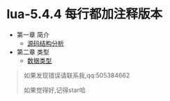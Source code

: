 
# lua-5.4.4 每行都加注释版本
- 第一章 简介
  - [源码结构分析](https://frog-game.github.io/posts/read/lua5.4.4jiegoufenxi/)
- 第二章 类型
  - [数据类型 ](https://frog-game.github.io/posts/read/lua5.4.4shujuleixing/)

> 如果发现错误请联系我,qq:505384662
>
> 如果觉得好,记得star哈
